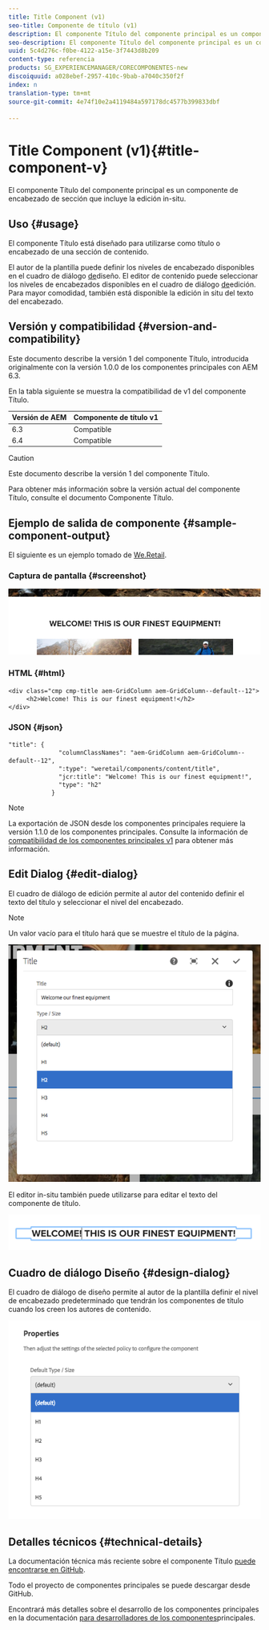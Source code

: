 ```yaml
---
title: Title Component (v1)
seo-title: Componente de título (v1)
description: El componente Título del componente principal es un componente de encabezado de sección que incluye la edición in-situ.
seo-description: El componente Título del componente principal es un componente de encabezado de sección que incluye la edición in-situ.
uuid: 5c4d276c-f0be-4122-a15e-3f7443d8b209
content-type: referencia
products: SG_EXPERIENCEMANAGER/CORECOMPONENTES-new
discoiquuid: a028ebef-2957-410c-9bab-a7040c350f2f
index: n
translation-type: tm+mt
source-git-commit: 4e74f10e2a4119484a597178dc4577b399833dbf

---
```



# Title Component (v1){#title-component-v}

El componente Título del componente principal es un componente de encabezado de sección que incluye la edición in-situ.

## Uso {#usage}

El componente Título está diseñado para utilizarse como título o encabezado de una sección de contenido.

El autor de la plantilla puede definir los niveles de encabezado disponibles en el cuadro de diálogo [de](title-v1.md#main-pars_title_1995166862)diseño. El editor de contenido puede seleccionar los niveles de encabezados disponibles en el cuadro de diálogo [de](title-v1.md#main-pars_title)edición. Para mayor comodidad, también está disponible la edición in situ del texto del encabezado.

## Versión y compatibilidad {#version-and-compatibility}

Este documento describe la versión 1 del componente Título, introducida originalmente con la versión 1.0.0 de los componentes principales con AEM 6.3.

En la tabla siguiente se muestra la compatibilidad de v1 del componente Título.

| Versión de AEM | Componente de título v1 |
|--- |--- |
| 6.3 | Compatible |
| 6.4 | Compatible |

>[!CAUTION]
>
>Este documento describe la versión 1 del componente Título.
>
>Para obtener más información sobre la versión actual del componente Título, consulte el documento Componente [](title.md) Título.

## Ejemplo de salida de componente {#sample-component-output}

El siguiente es un ejemplo tomado de [We.Retail](https://helpx.adobe.com/experience-manager/6-4/sites/developing/using/we-retail.html).

### Captura de pantalla {#screenshot}

![](assets/chlimage_1-36.png)

### HTML {#html}

```
<div class="cmp cmp-title aem-GridColumn aem-GridColumn--default--12">
     <h2>Welcome! This is our finest equipment!</h2>
</div>
```

### JSON {#json}

```
"title": {
              "columnClassNames": "aem-GridColumn aem-GridColumn--default--12",
              ":type": "weretail/components/content/title",
              "jcr:title": "Welcome! This is our finest equipment!",
              "type": "h2"
            }
```

>[!NOTE]
>
>La exportación de JSON desde los componentes principales requiere la versión 1.1.0 de los componentes principales. Consulte la información de [compatibilidad de los componentes principales v1](versions.md#main-pars_title_236368006) para obtener más información.

## Edit Dialog {#edit-dialog}

El cuadro de diálogo de edición permite al autor del contenido definir el texto del título y seleccionar el nivel del encabezado.

>[!NOTE]
>
>Un valor vacío para el título hará que se muestre el título de la página.

![](assets/chlimage_1-91.png)

El editor in-situ también puede utilizarse para editar el texto del componente de título.

![](assets/chlimage_1-37.png)

## Cuadro de diálogo Diseño {#design-dialog}

El cuadro de diálogo de diseño permite al autor de la plantilla definir el nivel de encabezado predeterminado que tendrán los componentes de título cuando los creen los autores de contenido.

![](assets/chlimage_1-92.png)

## Detalles técnicos {#technical-details}

La documentación técnica más reciente sobre el componente Título [puede encontrarse en GitHub](https://github.com/adobe/aem-core-wcm-components/tree/master/content/src/content/jcr_root/apps/core/wcm/components/title/v1/title).

Todo el proyecto de componentes principales se puede descargar desde GitHub.

Encontrará más detalles sobre el desarrollo de los componentes principales en la documentación [para desarrolladores de los componentes](developing.md)principales.
